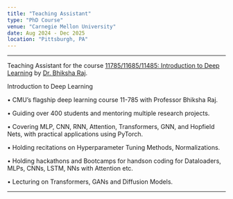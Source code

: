 ```yaml
---
title: "Teaching Assistant"
type: "PhD Course"
venue: "Carnegie Mellon University"
date: Aug 2024 - Dec 2025
location: "Pittsburgh, PA"
---
```

---
Teaching Assistant for the course [11785/11685/11485: Introduction to Deep Learning](https://deeplearning.cs.cmu.edu/) by [Dr. Bhiksha Raj](https://cmu-mlsp.github.io/team/bhiksha_raj).

Introduction to Deep Learning

• CMU’s flagship deep learning course 11-785 with Professor Bhiksha Raj.

• Guiding over 400 students and mentoring multiple research projects.

• Covering MLP, CNN, RNN, Attention, Transformers, GNN, and Hopfield Nets, with practical applications using PyTorch.

• Holding recitations on Hyperparameter Tuning Methods, Normalizations.

• Holding hackathons and Bootcamps for handson coding for Dataloaders, MLPs, CNNs, LSTM, NNs with Attention etc.

• Lecturing on Transformers, GANs and Diffusion Models.

---
